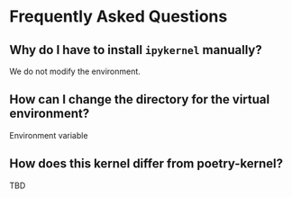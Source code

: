 # Frequently Asked Questions

## Why do I have to install `ipykernel` manually?

We do not modify the environment.


## How can I change the directory for the virtual environment?

Environment variable


## How does this kernel differ from poetry-kernel?

TBD
